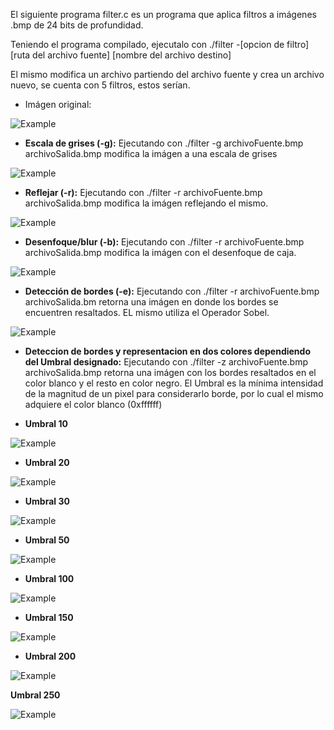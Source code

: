 El siguiente programa filter.c es un programa que aplica filtros a imágenes .bmp de 24 bits de profundidad.

Teniendo el programa compilado, ejecutalo con ./filter -[opcion de filtro] [ruta del archivo fuente] [nombre del archivo destino]

El mismo modifica un archivo partiendo del archivo fuente y crea un archivo nuevo, se cuenta con 5 filtros, estos serían.
- Imágen original:
  
![Example](https://github.com/WillPy45/Public-repository/blob/main/Filter/images/yard.bmp)

- **Escala de grises (-g):** Ejecutando con ./filter -g archivoFuente.bmp archivoSalida.bmp modifica la imágen a una escala de grises

![Example](https://github.com/WillPy45/Public-repository/blob/main/Filter/Imagenes_de_Salida/yard_grayscale.bmp)


- **Reflejar (-r):** Ejecutando con ./filter -r archivoFuente.bmp archivoSalida.bmp modifica la imágen reflejando el mismo.


![Example](https://github.com/WillPy45/Public-repository/blob/main/Filter/Imagenes_de_Salida/yard_reflect.bmp)

- **Desenfoque/blur (-b):**  Ejecutando con ./filter -r archivoFuente.bmp archivoSalida.bmp modifica la imágen con el desenfoque de caja.

![Example](https://github.com/WillPy45/Public-repository/blob/main/Filter/Imagenes_de_Salida/yard_blur.bmp)


- **Detección de bordes (-e):** Ejecutando con ./filter -r archivoFuente.bmp archivoSalida.bm retorna una imágen en donde los bordes se encuentren resaltados. EL mismo utiliza el Operador Sobel.
  
![Example](https://github.com/WillPy45/Public-repository/blob/main/Filter/Imagenes_de_Salida/yard_edges.bmp)

- **Deteccion de bordes y representacion en dos colores dependiendo del Umbral designado:** Ejecutando con ./filter -z archivoFuente.bmp archivoSalida.bmp retorna una imágen con los bordes resaltados en el color blanco y el resto en color negro. El Umbral es la mínima intensidad de la magnitud de un pixel para considerarlo borde, por lo cual el mismo adquiere el color blanco (0xffffff)

- **Umbral 10**

![Example](https://github.com/WillPy45/Public-repository/blob/main/Filter/Imagenes_de_Salida/yard_binaryEdge_Umbral10.bmp)

- **Umbral 20**

![Example](https://github.com/WillPy45/Public-repository/blob/main/Filter/Imagenes_de_Salida/yard_binaryEdge_Umbral20.bmp)

- **Umbral 30**

![Example](https://github.com/WillPy45/Public-repository/blob/main/Filter/Imagenes_de_Salida/yard_binaryEdge_Umbral30.bmp)

- **Umbral 50**

![Example](https://github.com/WillPy45/Public-repository/blob/main/Filter/Imagenes_de_Salida/yard_binaryEdge_Umbral50.bmp)

- **Umbral 100**

![Example](https://github.com/WillPy45/Public-repository/blob/main/Filter/Imagenes_de_Salida/yard_binaryEdge_Umbral100.bmp)

- **Umbral 150**

![Example](https://github.com/WillPy45/Public-repository/blob/main/Filter/Imagenes_de_Salida/yard_binaryEdge_Umbral150.bmp)

- **Umbral 200**

![Example](https://github.com/WillPy45/Public-repository/blob/main/Filter/Imagenes_de_Salida/yard_binaryEdge_Umbral200.bmp)

**Umbral 250**

![Example](https://github.com/WillPy45/Public-repository/blob/main/Filter/Imagenes_de_Salida/yard_binaryEdge_Umbral255.bmp)
